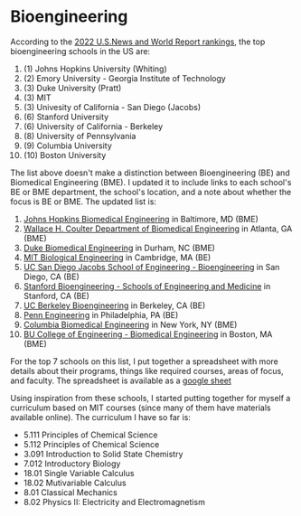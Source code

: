 # Bioengineering

According to the [2022 U.S.News and World Report rankings](https://www.usnews.com/best-graduate-schools/top-engineering-schools/biomedical-rankings), the top bioengineering schools in the US are:
1. (1) Johns Hopkins University (Whiting)
2. (2) Emory University - Georgia Institute of Technology
3. (3) Duke University (Pratt)  
4. (3) MIT  
5. (3) Univesity of California - San Diego (Jacobs)  
6. (6) Stanford University  
7. (6) University of California - Berkeley  
8. (8) University of Pennsylvania
9. (9) Columbia University
10. (10) Boston University

The list above doesn't make a distinction between Bioengineering (BE) and Biomedical Engineering (BME). I updated it to include links to each school's BE or BME department, the school's location, and a note about whether the focus is BE or BME. The updated list is: 
1. [Johns Hopkins Biomedical Engineering](https://www.bme.jhu.edu/) in Baltimore, MD (BME)
2. [Wallace H. Coulter Department of Biomedical Engineering](https://bme.gatech.edu/) in Atlanta, GA (BME)
3. [Duke Biomedical Engineering](https://bme.duke.edu/) in Durham, NC (BME)
4. [MIT Biological Engineering](https://be.mit.edu/) in Cambridge, MA (BE)
5. [UC San Diego Jacobs School of Engineering - Bioengineering](https://be.ucsd.edu/) in San Diego, CA (BE)
6. [Stanford Bioengineering - Schools of Engineering and Medicine](https://bioengineering.stanford.edu/) in Stanford, CA (BE)
7. [UC Berkeley Bioengineering](https://bioeng.berkeley.edu/undergrad/program) in Berkeley, CA (BE)
8. [Penn Engineering](https://www.seas.upenn.edu/) in Philadelphia, PA (BE)
9. [Columbia Biomedical Engineering](https://www.bme.columbia.edu/) in New York, NY (BME)
10. [BU College of Engineering - Biomedical Engineering](https://www.bu.edu/eng/departments/bme/) in Boston, MA (BME)


For the top 7 schools on this list, I put together a spreadsheet with more details about their programs, things like required courses, areas of focus, and faculty. The spreadsheet is available as a [google sheet](https://docs.google.com/spreadsheets/d/19XJBxWpNoHyKtNbK_uhRAFbzbC6fUTp7zATc5vEwX1Y/edit?usp=sharing)

Using inspiration from these schools, I started putting together for myself a curriculum based on MIT courses (since many of them have materials available online). The curriculum I have so far is:
- 5.111 Principles of Chemical Science
- 5.112 Principles of Chemical Science
- 3.091 Introduction to Solid State Chemistry
- 7.012 Introductory Biology
- 18.01 Single Variable Calculus
- 18.02 Mutivariable Calculus
- 8.01 Classical Mechanics
- 8.02 Physics II: Electricity and Electromagnetism

